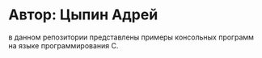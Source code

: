 # Автор: Цыпин Адрей
в данном репозитории представлены примеры консольных программ на языке программирования С.
